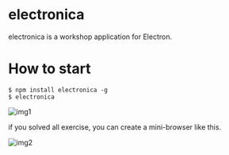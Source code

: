 # electronica

electronica is a workshop application for Electron. 

# How to start

```
$ npm install electronica -g
$ electronica
```

![img1](https://cloud.githubusercontent.com/assets/555645/12064131/9a279644-affe-11e5-865a-86f91264f28f.png)

if you solved all exercise, you can create a mini-browser like this.

![img2](https://cloud.githubusercontent.com/assets/555645/12064132/9f267cd2-affe-11e5-88d8-179ce0769c89.png)

